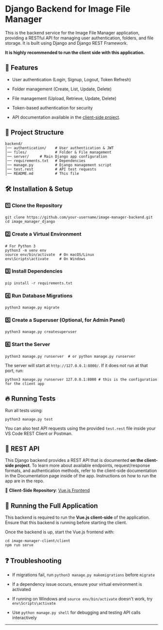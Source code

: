 # Django Backend for Image File Manager

This is the backend service for the Image File Manager application, providing a RESTful API for managing user authentication, folders, and file storage. It is built using Django and Django REST Framework.

<strong>It is highly recommended to run the client side with this application.</strong>

## 🚀 Features

- User authentication (Login, Signup, Logout, Token Refresh)

- Folder management (Create, List, Update, Delete)

- File management (Upload, Retrieve, Update, Delete)

- Token-based authentication for security

- API documentation available in the [client-side project](https://github.com/tjaung/image_manager_client).

## 📎 Project Structure

```
backend/
│── authentication/    # User authentication & JWT
│── files/             # Folder & File management
│── server/     # Main Django app configuration
│── requirements.txt   # Dependencies
│── manage.py          # Django management script
│── test.rest          # API test requests
│── README.md          # This file
```

## 🛠 Installation & Setup

### 1️⃣ Clone the Repository

```
git clone https://github.com/your-username/image-manager-backend.git
cd image_manager_django
```

### 2️⃣ Create a Virtual Environment

```
# For Python 3
python3 -m venv env
source env/bin/activate  # On macOS/Linux
env\Scripts\activate     # On Windows
```

### 3️⃣ Install Dependencies

```
pip install -r requirements.txt
```

### 4️⃣ Run Database Migrations

```
python3 manage.py migrate
```

### 5️⃣ Create a Superuser (Optional, for Admin Panel)

```
python3 manage.py createsuperuser
```

### 6️⃣ Start the Server

```
python3 manage.py runserver  # or python manage.py runserver
```

The server will start at `http://127.0.0.1:8000/`. If it does not run at that port, run:

```
python3 manage.py runserver 127.0.0.1:8000 # this is the configuration for the client app
```

## 🔥 Running Tests

Run all tests using:

```
python3 manage.py test
```

You can also test API requests using the provided `test.rest` file inside your VS Code REST Client or Postman.

## 💼 REST API

This Django backend provides a REST API that is documented **on the client-side project**. To learn more about available endpoints, request/response formats, and authentication methods, refer to the client-side documentation in the Documentation page inside of the app. Instructions on how to run the app are in the repo.

🔗 **Client-Side Repository**: [Vue.js Frontend](https://github.com/tjaung/image_manager_client)

## 🚀 Running the Full Application

This backend is required to run the **Vue.js client-side** of the application. Ensure that this backend is running before starting the client.

Once the backend is up, start the Vue.js frontend with:

```
cd image-manager-client/client
npm run serve
```

## ❓ Troubleshooting

- If migrations fail, run `python3 manage.py makemigrations` before `migrate`

- If a dependency issue occurs, ensure your virtual environment is activated

- If running on Windows and `source env/bin/activate` doesn't work, try `env\Scripts\activate`

- Use `python manage.py shell` for debugging and testing API calls interactively

---
